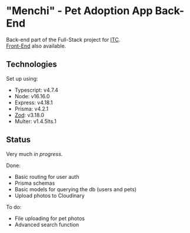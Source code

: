 # "Menchi" - Pet Adoption App Back-End

Back-end part of the Full-Stack project for [ITC](https://github.com/israeltechchallenge).  
[Front-End](https://github.com/planetariumfish/menchi-fe) also available.

## Technologies

Set up using:

- Typescript: v4.7.4
- Node: v16.16.0
- Express: v4.18.1
- Prisma: v4.2.1
- [Zod](https://github.com/colinhacks/zod): v3.18.0
- Multer: v1.4.5lts.1

## Status

Very much _in progress_.

Done:

- Basic routing for user auth
- Prisma schemas
- Basic models for querying the db (users and pets)
- Upload photos to Cloudinary

To do:

- File uploading for pet photos
- Advanced search function
